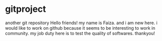 # gitproject
another git repository
Hello friends! 
my name is Faiza. and i am new here. i would like to work on github because it seems to be interesting to work in community. my job duty here is to test the quality of softwares.
thankyou!
